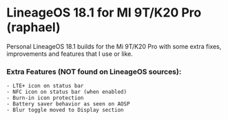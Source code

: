 # LineageOS 18.1 for MI 9T/K20 Pro (raphael)

Personal LineageOS 18.1 builds for the Mi 9T/K20 Pro with some extra fixes, improvements and features that I use or like.


### Extra Features (NOT found on LineageOS sources):
```
- LTE+ icon on status bar
- NFC icon on status bar (when enabled)
- Burn-in icon protection
- Battery saver behavior as seen on AOSP
- Blur toggle moved to Display section

```
